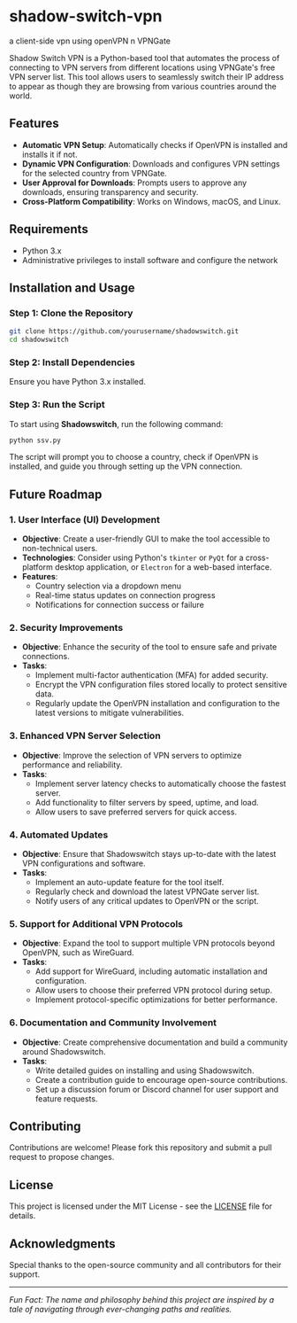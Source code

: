 # shadow-switch-vpn
a client-side vpn using openVPN n VPNGate

Shadow Switch VPN is a Python-based tool that automates the process of connecting to VPN servers from different locations using VPNGate's free VPN server list. This tool allows users to seamlessly switch their IP address to appear as though they are browsing from various countries around the world.

## Features

- **Automatic VPN Setup**: Automatically checks if OpenVPN is installed and installs it if not.
- **Dynamic VPN Configuration**: Downloads and configures VPN settings for the selected country from VPNGate.
- **User Approval for Downloads**: Prompts users to approve any downloads, ensuring transparency and security.
- **Cross-Platform Compatibility**: Works on Windows, macOS, and Linux.

## Requirements

- Python 3.x
- Administrative privileges to install software and configure the network

## Installation and Usage

### Step 1: Clone the Repository

```bash
git clone https://github.com/yourusername/shadowswitch.git
cd shadowswitch
```

### Step 2: Install Dependencies

Ensure you have Python 3.x installed.
<!--
Then, install the necessary Python packages:

```bash
pip install -r requirements.txt
```
-->

### Step 3: Run the Script

To start using **Shadowswitch**, run the following command:

```bash
python ssv.py
```

The script will prompt you to choose a country, check if OpenVPN is installed, and guide you through setting up the VPN connection.

## Future Roadmap

### 1. User Interface (UI) Development

- **Objective**: Create a user-friendly GUI to make the tool accessible to non-technical users.
- **Technologies**: Consider using Python's `tkinter` or `PyQt` for a cross-platform desktop application, or `Electron` for a web-based interface.
- **Features**:
  - Country selection via a dropdown menu
  - Real-time status updates on connection progress
  - Notifications for connection success or failure

### 2. Security Improvements

- **Objective**: Enhance the security of the tool to ensure safe and private connections.
- **Tasks**:
  - Implement multi-factor authentication (MFA) for added security.
  - Encrypt the VPN configuration files stored locally to protect sensitive data.
  - Regularly update the OpenVPN installation and configuration to the latest versions to mitigate vulnerabilities.

### 3. Enhanced VPN Server Selection

- **Objective**: Improve the selection of VPN servers to optimize performance and reliability.
- **Tasks**:
  - Implement server latency checks to automatically choose the fastest server.
  - Add functionality to filter servers by speed, uptime, and load.
  - Allow users to save preferred servers for quick access.

### 4. Automated Updates

- **Objective**: Ensure that Shadowswitch stays up-to-date with the latest VPN configurations and software.
- **Tasks**:
  - Implement an auto-update feature for the tool itself.
  - Regularly check and download the latest VPNGate server list.
  - Notify users of any critical updates to OpenVPN or the script.

### 5. Support for Additional VPN Protocols

- **Objective**: Expand the tool to support multiple VPN protocols beyond OpenVPN, such as WireGuard.
- **Tasks**:
  - Add support for WireGuard, including automatic installation and configuration.
  - Allow users to choose their preferred VPN protocol during setup.
  - Implement protocol-specific optimizations for better performance.

### 6. Documentation and Community Involvement

- **Objective**: Create comprehensive documentation and build a community around Shadowswitch.
- **Tasks**:
  - Write detailed guides on installing and using Shadowswitch.
  - Create a contribution guide to encourage open-source contributions.
  - Set up a discussion forum or Discord channel for user support and feature requests.

## Contributing

Contributions are welcome! Please fork this repository and submit a pull request to propose changes.

## License

This project is licensed under the MIT License - see the [LICENSE](LICENSE) file for details.

## Acknowledgments

Special thanks to the open-source community and all contributors for their support.

---

*Fun Fact: The name and philosophy behind this project are inspired by a tale of navigating through ever-changing paths and realities.*
